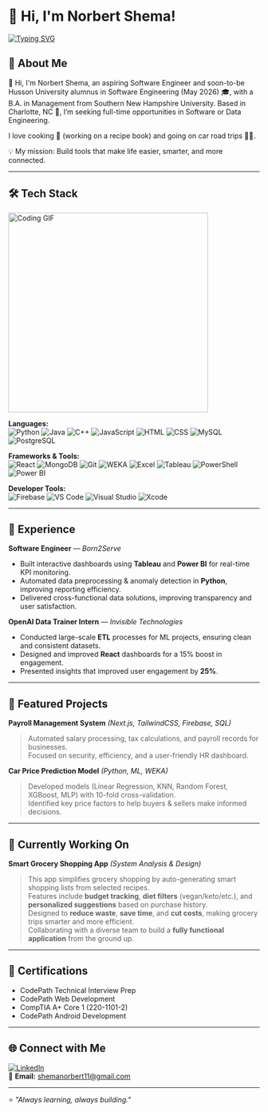 # 👋 Hi, I'm Norbert Shema!  

[![Typing SVG](https://readme-typing-svg.demolab.com?font=Fira+Code&size=28&duration=3000&pause=1000&color=3F8CFF&center=true&vCenter=true&width=800&lines=Software+Engineer;Data+Enthusiast;Back-End+Developer;AI+Machine+Learning+Explorer)](https://git.io/typing-svg)  
  

## 🚀 About Me  
👋 Hi, I'm Norbert Shema, an aspiring Software Engineer and soon-to-be Husson University alumnus in Software Engineering (May 2026) 🎓, with a B.A. in Management from Southern New Hampshire University. Based in Charlotte, NC 📍, I’m seeking full-time opportunities in Software or Data Engineering. 

I love cooking 🍳 (working on a recipe book) and going on car road trips 🚗💨.


💡 My mission: Build tools that make life easier, smarter, and more connected.  

---

## 🛠️ Tech Stack  
<img src="https://media.giphy.com/media/qgQUggAC3Pfv687qPC/giphy.gif" width="400" alt="Coding GIF" />

**Languages:**  
![Python](https://img.shields.io/badge/Python-3776AB?style=for-the-badge&logo=python&logoColor=white)
![Java](https://img.shields.io/badge/Java-ED8B00?style=for-the-badge&logo=java&logoColor=white)
![C++](https://img.shields.io/badge/C++-00599C?style=for-the-badge&logo=cplusplus&logoColor=white)
![JavaScript](https://img.shields.io/badge/JavaScript-F7DF1E?style=for-the-badge&logo=javascript&logoColor=black)
![HTML](https://img.shields.io/badge/HTML5-E34F26?style=for-the-badge&logo=html5&logoColor=white)
![CSS](https://img.shields.io/badge/CSS3-1572B6?style=for-the-badge&logo=css3&logoColor=white)
![MySQL](https://img.shields.io/badge/MySQL-4479A1?style=for-the-badge&logo=mysql&logoColor=white)
![PostgreSQL](https://img.shields.io/badge/PostgreSQL-4169E1?style=for-the-badge&logo=postgresql&logoColor=white)

**Frameworks & Tools:**  
![React](https://img.shields.io/badge/React-20232A?style=for-the-badge&logo=react&logoColor=61DAFB)
![MongoDB](https://img.shields.io/badge/MongoDB-4EA94B?style=for-the-badge&logo=mongodb&logoColor=white)
![Git](https://img.shields.io/badge/Git-F05032?style=for-the-badge&logo=git&logoColor=white)
![WEKA](https://img.shields.io/badge/Weka-339966?style=for-the-badge&logo=weka&logoColor=white)
![Excel](https://img.shields.io/badge/Excel-217346?style=for-the-badge&logo=microsoft-excel&logoColor=white)
![Tableau](https://img.shields.io/badge/Tableau-E97627?style=for-the-badge&logo=tableau&logoColor=white)
![PowerShell](https://img.shields.io/badge/PowerShell-5391FE?style=for-the-badge&logo=powershell&logoColor=white)
![Power BI](https://img.shields.io/badge/Power_BI-F2C811?style=for-the-badge&logo=powerbi&logoColor=black)

**Developer Tools:**  
![Firebase](https://img.shields.io/badge/Firebase-FFCA28?style=for-the-badge&logo=firebase&logoColor=black)
![VS Code](https://img.shields.io/badge/VS_Code-007ACC?style=for-the-badge&logo=visual-studio-code&logoColor=white)
![Visual Studio](https://img.shields.io/badge/Visual_Studio-5C2D91?style=for-the-badge&logo=visual-studio&logoColor=white)
![Xcode](https://img.shields.io/badge/Xcode-147EFB?style=for-the-badge&logo=xcode&logoColor=white)

---

## 💼 Experience  

**Software Engineer** — *Born2Serve*  
- Built interactive dashboards using **Tableau** and **Power BI** for real-time KPI monitoring.  
- Automated data preprocessing & anomaly detection in **Python**, improving reporting efficiency.  
- Delivered cross-functional data solutions, improving transparency and user satisfaction.  

**OpenAI Data Trainer Intern** — *Invisible Technologies*  
- Conducted large-scale **ETL** processes for ML projects, ensuring clean and consistent datasets.  
- Designed and improved **React** dashboards for a 15% boost in engagement.  
- Presented insights that improved user engagement by **25%**.  

---

## 📌 Featured Projects  

**Payroll Management System** *(Next.js, TailwindCSS, Firebase, SQL)*  
> Automated salary processing, tax calculations, and payroll records for businesses.  
> Focused on security, efficiency, and a user-friendly HR dashboard.  

**Car Price Prediction Model** *(Python, ML, WEKA)*  
> Developed models (Linear Regression, KNN, Random Forest, XGBoost, MLP) with 10-fold cross-validation.  
> Identified key price factors to help buyers & sellers make informed decisions.  

---

## 🔨 Currently Working On  

**Smart Grocery Shopping App** *(System Analysis & Design)*  
> This app simplifies grocery shopping by auto-generating smart shopping lists from selected recipes.  
> Features include **budget tracking**, **diet filters** (vegan/keto/etc.), and **personalized suggestions** based on purchase history.  
> Designed to **reduce waste**, **save time**, and **cut costs**, making grocery trips smarter and more efficient.  
> Collaborating with a diverse team to build a **fully functional application** from the ground up.  

---

## 📜 Certifications  
- CodePath Technical Interview Prep  
- CodePath Web Development  
- CompTIA A+ Core 1 (220-1101-2)  
- CodePath Android Development  

---

## 🌐 Connect with Me  
[![LinkedIn](https://img.shields.io/badge/LinkedIn-0077B5?style=for-the-badge&logo=linkedin&logoColor=white)](https://www.linkedin.com/in/norbert-shema-9714681a4/)  
📧 **Email:** shemanorbert11@gmail.com  

---
⭐ *"Always learning, always building."*
